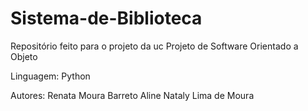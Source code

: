 # Sistema-de-Biblioteca
Repositório feito para o projeto da uc Projeto de Software Orientado a Objeto

Linguagem: Python

Autores:
Renata Moura Barreto
Aline Nataly Lima de Moura
